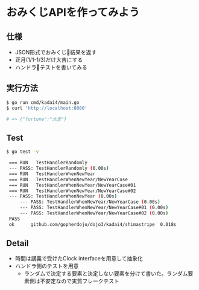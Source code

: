 # おみくじAPIを作ってみよう

## 仕様

- JSON形式でおみくじ􏰁結果を返す
- 正月(1/1-1/3)だけ大吉にする
- ハンドラ􏰁テストを書いてみる

## 実行方法

 ```bash
 $ go run cmd/kadai4/main.go
 $ curl 'http://localhost:8080'

 # => {"fortune":"大吉"}
 ```

## Test

 ```bash
 $ go test -v

  === RUN   TestHandlerRandomly
  --- PASS: TestHandlerRandomly (0.00s)
  === RUN   TestHandlerWhenNewYear
  === RUN   TestHandlerWhenNewYear/NewYearCase
  === RUN   TestHandlerWhenNewYear/NewYearCase#01
  === RUN   TestHandlerWhenNewYear/NewYearCase#02
  --- PASS: TestHandlerWhenNewYear (0.00s)
      --- PASS: TestHandlerWhenNewYear/NewYearCase (0.00s)
      --- PASS: TestHandlerWhenNewYear/NewYearCase#01 (0.00s)
      --- PASS: TestHandlerWhenNewYear/NewYearCase#02 (0.00s)
  PASS
  ok      github.com/gopherdojo/dojo3/kadai4/shimastripe  0.018s
```

## Detail

- 時間は講義で受けたClock interfaceを用意して抽象化
- ハンドラ側のテストを用意
  - ランダムで決定する要素と決定しない要素を分けて書いた。ランダム要素側は不安定なので実質フレークテスト